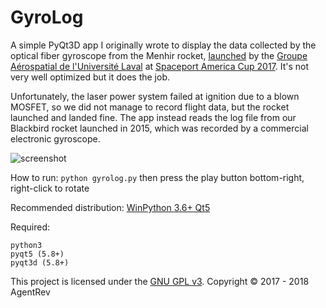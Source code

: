 # GyroLog

A simple PyQt3D app I originally wrote to display the data collected by the optical fiber gyroscope from the Menhir rocket, [launched](https://www.youtube.com/watch?v=VAV17hzAZ-k) by the [Groupe Aérospatial de l'Université Laval](https://www.facebook.com/groupeaerospatialul/) at [Spaceport America Cup 2017](https://www.spaceportamericacup.com/). It's not very well optimized but it does the job.

Unfortunately, the laser power system failed at ignition due to a blown MOSFET, so we did not manage to record flight data, but the rocket launched and landed fine. The app instead reads the log file from our Blackbird rocket launched in 2015, which was recorded by a commercial electronic gyroscope.

![screenshot](https://user-images.githubusercontent.com/1380241/36078947-68960922-0f4b-11e8-9b83-65654c289253.png)

How to run: `python gyrolog.py` then press the play button bottom-right, right-click to rotate

Recommended distribution: [WinPython 3.6+ Qt5](https://winpython.github.io/)

Required:

	python3
	pyqt5 (5.8+)
	pyqt3d (5.8+)

This project is licensed under the [GNU GPL v3](http://tldrlegal.com/l/gpl-3.0). Copyright © 2017 - 2018 AgentRev
